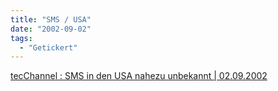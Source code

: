 ```yaml
---
title: "SMS / USA"
date: "2002-09-02"
tags:
  - "Getickert"
---
```


[tecChannel : SMS in den USA nahezu unbekannt | 02.09.2002](http://www.tecchannel.de/news/20020902/thema20020902-8567.html)

